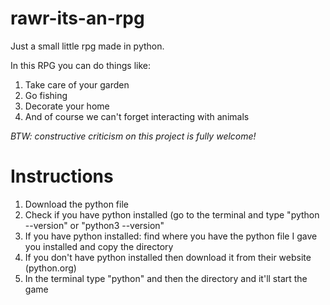 # rawr-its-an-rpg

Just a small little rpg made in python.

In this RPG you can do things like:
1. Take care of your garden
2. Go fishing
3. Decorate your home
4. And of course we can't forget interacting with animals

*BTW: constructive criticism on this project is fully welcome!*

# Instructions

1. Download the python file
2. Check if you have python installed (go to the terminal and type "python --version" or "python3 --version"
3. If you have python installed: find where you have the python file I gave you installed and copy the directory
4. If you don't have python installed then download it from their website (python.org)
5. In the terminal type "python" and then the directory and it'll start the game
